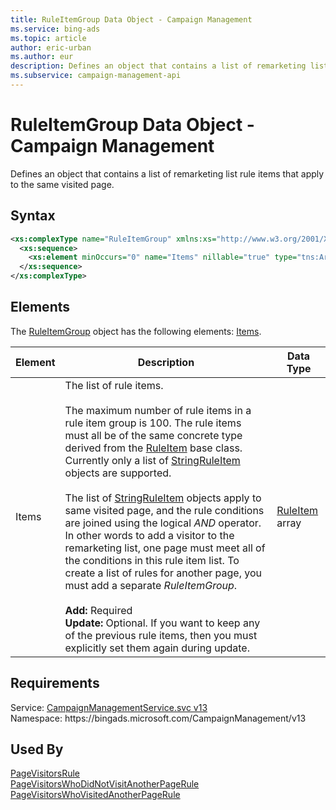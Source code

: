 ```yaml
---
title: RuleItemGroup Data Object - Campaign Management
ms.service: bing-ads
ms.topic: article
author: eric-urban
ms.author: eur
description: Defines an object that contains a list of remarketing list rule items that apply to the same visited page.
ms.subservice: campaign-management-api
---
```

# RuleItemGroup Data Object - Campaign Management
Defines an object that contains a list of remarketing list rule items that apply to the same visited page. 

## Syntax
```xml
<xs:complexType name="RuleItemGroup" xmlns:xs="http://www.w3.org/2001/XMLSchema">
  <xs:sequence>
    <xs:element minOccurs="0" name="Items" nillable="true" type="tns:ArrayOfRuleItem" />
  </xs:sequence>
</xs:complexType>
```

## <a name="elements"></a>Elements

The [RuleItemGroup](ruleitemgroup.md) object has the following elements: [Items](#items).

|Element|Description|Data Type|
|-----------|---------------|-------------|
|<a name="items"></a>Items|The list of rule items.<br/><br/>The maximum number of rule items in a rule item group is 100. The rule items must all be of the same concrete type derived from the [RuleItem](ruleitem.md) base class. Currently only a list of [StringRuleItem](stringruleitem.md) objects are supported.<br/><br/>The list of [StringRuleItem](stringruleitem.md) objects apply to same visited page, and the rule conditions are joined using the logical *AND* operator. In other words to add a visitor to the remarketing list, one page must meet all of the conditions in this rule item list. To create a list of rules for another page, you must add a separate *RuleItemGroup*.<br/><br/>**Add:** Required<br/>**Update:** Optional. If you want to keep any of the previous rule items, then you must explicitly set them again during update.|[RuleItem](ruleitem.md) array|

## Requirements
Service: [CampaignManagementService.svc v13](https://campaign.api.bingads.microsoft.com/Api/Advertiser/CampaignManagement/v13/CampaignManagementService.svc)  
Namespace: https\://bingads.microsoft.com/CampaignManagement/v13  

## Used By
[PageVisitorsRule](pagevisitorsrule.md)  
[PageVisitorsWhoDidNotVisitAnotherPageRule](pagevisitorswhodidnotvisitanotherpagerule.md)  
[PageVisitorsWhoVisitedAnotherPageRule](pagevisitorswhovisitedanotherpagerule.md)  
